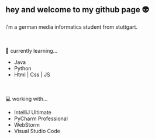 ## hey and welcome to my github page 👽
i'm a german media informatics student from stuttgart.

<br></br>
🌱 currently learning...
- Java 
- Python
- Html | Css | JS

<br></br>
💻 working with...
- IntelliJ Ultimate
- PyCharm Professional
- WebStorm
- Visual Studio Code


<!--
**robin4smith/robin4smith** is a ✨ _special_ ✨ repository because its `README.md` (this file) appears on your GitHub profile.

Here are some ideas to get you started:

- 🔭 I’m currently working on ...
- 🌱 I’m currently learning ...
- 👯 I’m looking to collaborate on ...
- 🤔 I’m looking for help with ...
- 💬 Ask me about ...
- 📫 How to reach me: ...
- 😄 Pronouns: ...
- ⚡ Fun fact: ...
-->

